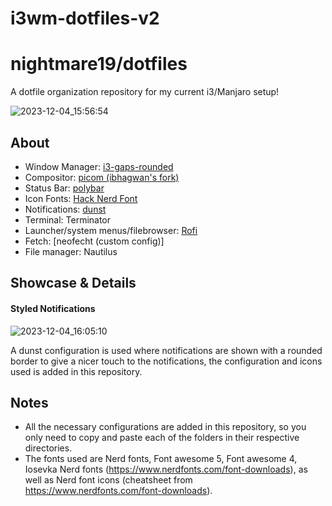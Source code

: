 # i3wm-dotfiles-v2
# nightmare19/dotfiles

A dotfile organization repository for my current i3/Manjaro setup!

![2023-12-04_15:56:54](https://github.com/carlosrl19/i3wm-dotfiles-v2/assets/85375012/f897c4f7-bfc6-4c12-8741-1e1ba5d90504)


## About

- Window Manager: [i3-gaps-rounded](https://aur.archlinux.org/packages/i3-gaps-rounded-git)
- Compositor: [picom (ibhagwan's fork)](https://github.com/ibhagwan/picom)
- Status Bar: [polybar](https://github.com/polybar/polybar)
- Icon Fonts: [Hack Nerd Font](https://github.com/ryanoasis/nerd-fonts)
- Notifications: [dunst]([https://github.com/k-vernooy/dunst](https://github.com/dunst-project/dunst))
- Terminal: Terminator
- Launcher/system menus/filebrowser: [Rofi](https://github.com/Davatorium/rofi)
- Fetch: [neofecht (custom config)]
- File manager: Nautilus

## Showcase & Details

#### Styled Notifications
![2023-12-04_16:05:10](https://github.com/carlosrl19/i3wm-dotfiles-v2/assets/85375012/e93e03c3-f0ff-4e5d-aef3-2ad8927879f7)

A dunst configuration is used where notifications are shown with a rounded border to give a nicer touch to the notifications, the configuration and icons used is added in this repository.

## Notes
- All the necessary configurations are added in this repository, so you only need to copy and paste each of the folders in their respective directories.
- The fonts used are Nerd fonts, Font awesome 5, Font awesome 4, Iosevka Nerd fonts (https://www.nerdfonts.com/font-downloads), as well as Nerd font icons (cheatsheet from https://www.nerdfonts.com/font-downloads).
